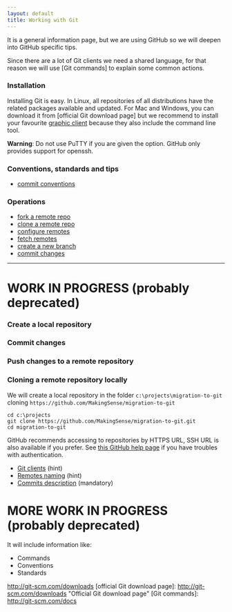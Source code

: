 ```yaml
---
layout: default
title: Working with Git
---
```


It is a general information page, but we are using GitHub so we will deepen
into GitHub specific tips.

Since there are a lot of Git clients we need a shared language, for that reason
we will use [Git commands] to explain some common actions.

### Installation

Installing Git is easy. In Linux, all repositories of all distributions have the 
related packages available and updated. For Mac and Windows, you can download it 
from [official Git download page] but we recommend to install your favourite 
[graphic client](git-clients.html) because they also include the command line 
tool.

**Warning**: Do not use PuTTY if you are given the option. GitHub only provides 
support for openssh.

### Conventions, standards and tips

* [commit conventions]

[commit conventions]: /migration-to-git/3-working-with-git/commit-conventions.html

### Operations

<!-- it is pending to sort this -->

* [fork a remote repo]
* [clone a remote repo]
* [configure remotes]
* [fetch remotes]
* [create a new branch]
* [commit changes]


[fork a remote repo]: /migration-to-git/3-working-with-git/fork-a-repo.html
[clone a remote repo]: /migration-to-git/3-working-with-git/clone-remote-repo.html
[configure remotes]: /migration-to-git/3-working-with-git/configure-remotes.html
[fetch remotes]: /migration-to-git/3-working-with-git/fetch-remotes.html
[create a new branch]: /migration-to-git/3-working-with-git/create-a-new-branch.html
[commit changes]: /migration-to-git/3-working-with-git/commit-changes.html

---

# WORK IN PROGRESS (probably deprecated)

### Create a local repository

### Commit changes

### Push changes to a remote repository

### Cloning a remote repository locally

We will create a local repository in the folder `c:\projects\migration-to-git` 
cloning `https://github.com/MakingSense/migration-to-git`

    cd c:\projects 
	git clone https://github.com/MakingSense/migration-to-git.git
	cd migration-to-git

GitHub recommends accessing to repositories by HTTPS URL, SSH URL is also 
available if you prefer. See [this GitHub help page][remote-url-help] if you 
have troubles with authentication.  


* [Git clients](git-clients.html) (hint)
* [Remotes naming](remotes-naming.html) (hint)
* [Commits description](commits-description.html) (mandatory)


# MORE WORK IN PROGRESS (probably deprecated)

It will include information like:
* Commands
* Conventions
* Standards




[remote-url-help]: https://help.github.com/articles/which-remote-url-should-i-use "Which remote URL should I use?"
http://git-scm.com/downloads
[official Git download page]: http://git-scm.com/downloads "Official Git download page"
[Git commands]: http://git-scm.com/docs
